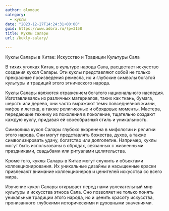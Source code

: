 ```yaml
---
author: olomouc
category:
  - куклы
date: "2023-12-27T14:24:31+00:00"
guid: https://www.adora.ru/?p=3158
title: Куклы Салары
url: /kukly-salary/

---
```

Куклы Салары в Китае: Искусство и Традиции Культуры Сала

В тихих уголках Китая, в культуре народа Сала, расцветает искусство создания кукол Салары. Эти куклы представляют собой не только прекрасные произведения ремесла, но и глубокие символы богатой культуры и традиций этого этнического народа.

Куклы Салары являются отражением богатого национального наследия. Изготавливаясь из различных материалов, таких как ткань, бумага, шерсть или дерево, они часто выражают темы повседневной жизни, мифов и легенд, а также религиозные и обрядовые моменты. Мастера, передающие технику из поколения в поколение, тщательно создают каждую куклу, придавая ей своеобразный стиль и уникальность.

Символика кукол Салары глубоко вкоренена в мифологии и религии этого народа. Они могут представлять божества, духов, а также символизировать удачу, богатство или долголетие. Например, куклы могут быть использованы в обрядах, связанных с жизненными праздниками, свадьбами или ритуалами целительства.

Кроме того, куклы Салары в Китае могут служить и объектами коллекционирования. Их уникальные дизайны и насыщенные краски привлекают внимание коллекционеров и ценителей искусства со всего мира.

Изучение кукол Салары открывает перед нами увлекательный мир культуры и искусства этноса Сала. Оно позволяет не только понять уникальные традиции этого народа, но и ценить красоту искусства, пронизанного глубокими историческими и духовными значениями.
